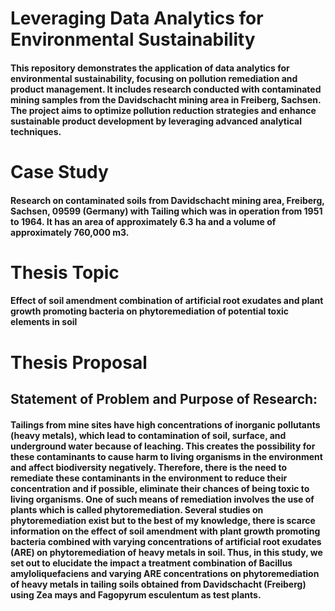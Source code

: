 # Leveraging Data Analytics for Environmental Sustainability
#### This repository demonstrates the application of data analytics for environmental sustainability, focusing on pollution remediation and product management. It includes research conducted with contaminated mining samples from the Davidschacht mining area in Freiberg, Sachsen. The project aims to optimize pollution reduction strategies and enhance sustainable product development by leveraging advanced analytical techniques.
# Case Study
#### Research on contaminated soils from Davidschacht mining area, Freiberg, Sachsen, 09599 (Germany) with Tailing which was in operation from 1951 to 1964. It has an area of approximately 6.3 ha and a volume of approximately 760,000 m3.
# Thesis Topic
#### Effect of soil amendment combination of artificial root exudates and plant growth promoting bacteria on phytoremediation of potential toxic elements in soil
# Thesis Proposal
## Statement of Problem and Purpose of Research:
#### Tailings from mine sites have high concentrations of inorganic pollutants (heavy metals), which lead to contamination of soil, surface, and underground water because of leaching. This creates the possibility for these contaminants to cause harm to living organisms in the environment and affect biodiversity negatively. Therefore, there is the need to remediate these contaminants in the environment to reduce their concentration and if possible, eliminate their chances of being toxic to living organisms. One of such means of remediation involves the use of plants which is called phytoremediation. Several studies on phytoremediation exist but to the best of my knowledge, there is scarce information on the effect of soil amendment with plant growth promoting bacteria combined with varying concentrations of artificial root exudates (ARE) on phytoremediation of heavy metals in soil. Thus, in this study, we set out to elucidate the impact a treatment combination of Bacillus amyloliquefaciens and varying ARE concentrations on phytoremediation of heavy metals in tailing soils obtained from Davidschacht (Freiberg) using Zea mays and Fagopyrum esculentum as test plants.
